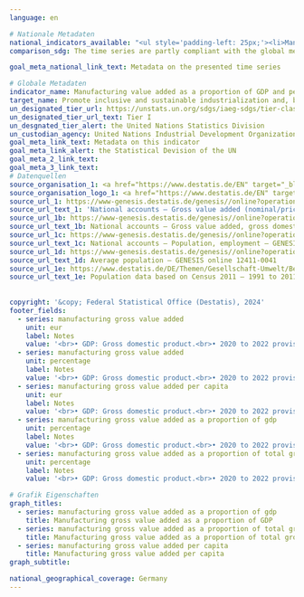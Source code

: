 ```yaml
---
language: en    

# Nationale Metadaten    
national_indicators_available: "<ul style='padding-left: 25px;'><li>Manufacturing gross value added per capita</li> <li> Manufacturing gross value added as a proportion of GDP</li> <li> Manufacturing gross value added as a proportion of total gross value added</li></ul>"    
comparison_sdg: The time series are partly compliant with the global metadata.    

goal_meta_national_link_text: Metadata on the presented time series    

# Globale Metadaten    
indicator_name: Manufacturing value added as a proportion of GDP and per capita    
target_name: Promote inclusive and sustainable industrialization and, by 2030, significantly raise industry's share of employment and gross domestic product, in line with national circumstances, and double its share in least developed countries    
un_designated_tier_url: https://unstats.un.org/sdgs/iaeg-sdgs/tier-classification/    
un_designated_tier_url_text: Tier I    
un_desgnated_tier_alert: the United Nations Statistics Division    
un_custodian_agency: United Nations Industrial Development Organization (UNIDO)    
goal_meta_link_text: Metadata on this indicator    
goal_meta_link_alert: the Statistical Devision of the UN    
goal_meta_2_link_text:     
goal_meta_3_link_text:         
# Datenquellen
source_organisation_1: <a href="https://www.destatis.de/EN" target="_blank"> Federal Statistical Office (Destatis) </a>
source_organisation_logo_1: <a href="https://www.destatis.de/EN" target="_blank"><img src="https://sdg-indikatoren.de/public/OrgImgEn/destatis.png" alt="Logo destatis" style="height:60px; width:148px"/></a>
source_url_1: https://www-genesis.destatis.de/genesis//online?operation=table&code=81000-0013&bypass=true&language=en
source_url_text_1: 'National accounts – Gross value added (nominal/price-adjusted): industries – GENESIS online 81000-0013'
source_url_1b: https://www-genesis.destatis.de/genesis//online?operation=table&code=81000-0001&bypass=true&language=en
source_url_text_1b: National accounts – Gross value added, gross domestic product (nominal/price-adjusted) – GENESIS online 81000-0001
source_url_1c: https://www-genesis.destatis.de/genesis//online?operation=table&code=81000-0011&bypass=true&language=en
source_url_text_1c: National accounts – Population, employment – GENESIS online 81000-0011
source_url_1d: https://www-genesis.destatis.de/genesis//online?operation=table&code=12411-0041&bypass=true&levelindex=1&levelid=1639396599054#abreadcrumb
source_url_text_1d: Average population – GENESIS online 12411-0041
source_url_1e: https://www.destatis.de/DE/Themen/Gesellschaft-Umwelt/Bevoelkerung/Bevoelkerungsstand/_inhalt.html#sprg233540
source_url_text_1e: Population data based on Census 2011 – 1991 to 2011 (only available in German)
    
    
copyright: '&copy; Federal Statistical Office (Destatis), 2024'    
footer_fields:
  - series: manufacturing gross value added
    unit: eur
    label: Notes
    value: '<br>• GDP: Gross domestic product.<br>• 2020 to 2022 provisional data.'
  - series: manufacturing gross value added
    unit: percentage
    label: Notes
    value: '<br>• GDP: Gross domestic product.<br>• 2020 to 2022 provisional data.'
  - series: manufacturing gross value added per capita
    unit: eur
    label: Notes
    value: '<br>• GDP: Gross domestic product.<br>• 2020 to 2022 provisional data.<br>• For 2010, the population was calculated backwards using the 2011 census and migration, birth and death statistics.'
  - series: manufacturing gross value added as a proportion of gdp
    unit: percentage
    label: Notes
    value: '<br>• GDP: Gross domestic product.<br>• 2020 to 2022 provisional data.'
  - series: manufacturing gross value added as a proportion of total gross value added
    unit: percentage
    label: Notes
    value: '<br>• GDP: Gross domestic product.<br>• 2020 to 2022 provisional data.'    

# Grafik Eigenschaften    
graph_titles:
  - series: manufacturing gross value added as a proportion of gdp
    title: Manufacturing gross value added as a proportion of GDP
  - series: manufacturing gross value added as a proportion of total gross value added
    title: Manufacturing gross value added as a proportion of total gross value added
  - series: manufacturing gross value added per capita
    title: Manufacturing gross value added per capita
graph_subtitle:     

national_geographical_coverage: Germany    
---
```


<span></span>